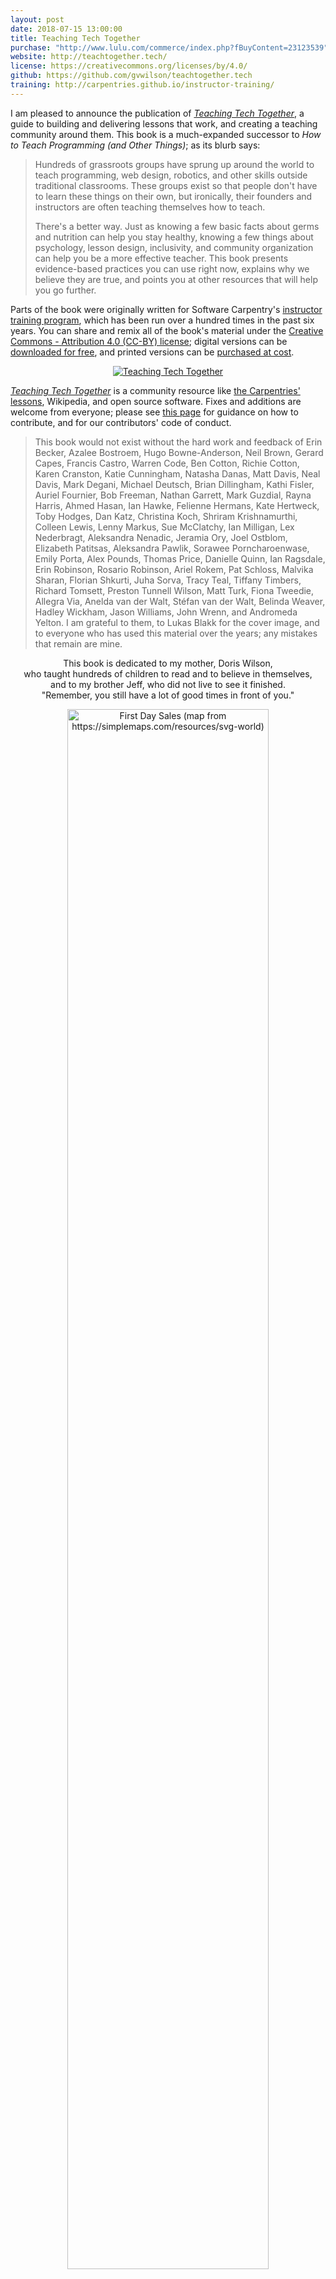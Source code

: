 ```yaml
---
layout: post
date: 2018-07-15 13:00:00
title: Teaching Tech Together
purchase: "http://www.lulu.com/commerce/index.php?fBuyContent=23123539"
website: http://teachtogether.tech/
license: https://creativecommons.org/licenses/by/4.0/
github: https://github.com/gvwilson/teachtogether.tech
training: http://carpentries.github.io/instructor-training/
---
```


I am pleased to announce the publication of *[Teaching Tech
Together]({{page.website}})*, a guide to building and delivering
lessons that work, and creating a teaching community around them.
This book is a much-expanded successor to *How to Teach Programming
(and Other Things)*; as its blurb says:

> Hundreds of grassroots groups have sprung up around the world to
> teach programming, web design, robotics, and other skills outside
> traditional classrooms.  These groups exist so that people don't
> have to learn these things on their own, but ironically, their
> founders and instructors are often teaching themselves how to teach.
>
> There's a better way. Just as knowing a few basic facts about germs
> and nutrition can help you stay healthy, knowing a few things about
> psychology, lesson design, inclusivity, and community organization
> can help you be a more effective teacher. This book presents
> evidence-based practices you can use right now, explains why we
> believe they are true, and points you at other resources that will
> help you go further.

Parts of the book were originally written for Software Carpentry's
[instructor training program]({{page.training}}), which has been run
over a hundred times in the past six years.  You can share and remix
all of the book's material under the [Creative Commons - Attribution
4.0 (CC-BY) license]({{page.license}}); digital versions can be
[downloaded for free]({{page.website}}), and printed versions can be
[purchased at cost]({{page.purchase}}).

<div align="center">
<p>
  <a title="Teaching Tech Together" href="{{page.website}}">
    <img src="{{site.github.url}}/files/2018/07/t3-cover.png" alt="Teaching Tech Together" />
  </a>
</p>
</div>

*[Teaching Tech Together]({{page.website}})* is a community resource
like [the Carpentries' lessons](https://carpentries.org/), Wikipedia,
and open source software.  Fixes and additions are welcome from
everyone; please see [this page]({{page.website}}/joining.html) for
guidance on how to contribute, and for our contributors' code of
conduct.

> This book would not exist without the hard work and feedback of Erin
> Becker, Azalee Bostroem, Hugo Bowne-Anderson, Neil Brown, Gerard
> Capes, Francis Castro, Warren Code, Ben Cotton, Richie Cotton, Karen
> Cranston, Katie Cunningham, Natasha Danas, Matt Davis, Neal Davis,
> Mark Degani, Michael Deutsch, Brian Dillingham, Kathi Fisler, Auriel
> Fournier, Bob Freeman, Nathan Garrett, Mark Guzdial, Rayna Harris,
> Ahmed Hasan, Ian Hawke, Felienne Hermans, Kate Hertweck, Toby Hodges,
> Dan Katz, Christina Koch, Shriram Krishnamurthi, Colleen Lewis, Lenny
> Markus, Sue McClatchy, Ian Milligan, Lex Nederbragt, Aleksandra
> Nenadic, Jeramia Ory, Joel Ostblom, Elizabeth Patitsas, Aleksandra
> Pawlik, Sorawee Porncharoenwase, Emily Porta, Alex Pounds, Thomas
> Price, Danielle Quinn, Ian Ragsdale, Erin Robinson, Rosario Robinson,
> Ariel Rokem, Pat Schloss, Malvika Sharan, Florian Shkurti, Juha Sorva,
> Tracy Teal, Tiffany Timbers, Richard Tomsett, Preston Tunnell Wilson,
> Matt Turk, Fiona Tweedie, Allegra Via, Anelda van der Walt, Stéfan van
> der Walt, Belinda Weaver, Hadley Wickham, Jason Williams, John Wrenn,
> and Andromeda Yelton. I am grateful to them, to Lukas Blakk for the
> cover image, and to everyone who has used this material over the
> years; any mistakes that remain are mine.

<div align="center">
  <p>
    This book is dedicated to my mother, Doris Wilson,
    <br/>
    who taught hundreds of children to read and to believe in themselves,
    <br/>
    and to my brother Jeff, who did not live to see it finished.
    <br/>
    "Remember, you still have a lot of good times in front of you."
  </p>
</div>

<div align="center">
<p>
  <img src="{{site.github.url}}/files/2018/07/t3-sales.svg" width="80%" alt="First Day Sales (map from https://simplemaps.com/resources/svg-world)" />
</p>
<p>
  Paperback Sales to Date.
  <br/>
  (If you bought a copy and your country isn't marked, please let me know.)
</p>
</div>
